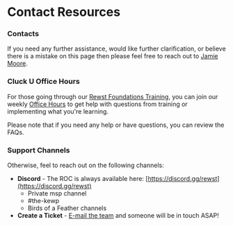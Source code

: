 # Contact Resources

### Contacts

If you need any further assistance, would like further clarification, or believe there is a mistake on this page then please feel free to reach out to [Jamie Moore](mailto:Jamie@rewst.io).

### Cluck U Office Hours

For those going through our [Rewst Foundations Training](../cluck-university/rewst-foundations/), you can join our weekly [Office Hours](../cluck-university/office-hours.md) to get help with questions from training or implementing what you're learning.

Please note that if you need any help or have questions, you can review the FAQs.

### Support Channels

Otherwise, feel to reach out on the following channels:

* **Discord** - The ROC is always available here: [https://discord.gg/rewst](https://discord.gg/rewst)
  * Private msp channel
  * \#the-kewp
  * Birds of a Feather channels
* **Create a Ticket** - [E-mail the team](mailto:the\_roc@rewst.io) and someone will be in touch ASAP!
